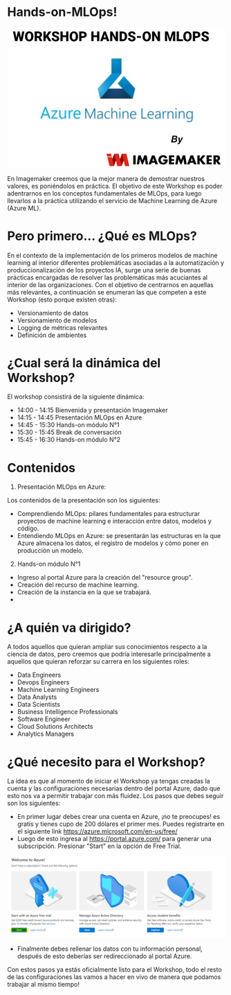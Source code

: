 # Hands-on-MLOps!

<img src="images/workshop.PNG" >

En Imagemaker creemos que la mejor manera de demostrar nuestros valores, es poniéndolos en práctica. El objetivo de este Workshop es poder adentrarnos en los conceptos fundamentales de MLOps, para luego llevarlos a la práctica utilizando el servicio de Machine Learning de Azure (Azure ML).

# Pero primero... ¿Qué es MLOps?

En el contexto de la implementación de los primeros modelos de machine learning al interior  diferentes problemáticas asociadas a la automatización y produccionalización de los proyectos IA, surge una serie de buenas prácticas encargadas de resolver las problemáticas más acuciantes al interior de las organizaciones. Con el objetivo de centrarnos en aquellas más relevantes, a continuación se enumeran las que competen a este Workshop (esto porque existen otras):

* Versionamiento de datos
* Versionamiento de modelos
* Logging de métricas relevantes
* Definición de ambientes


# ¿Cual será la dinámica del Workshop?

El workshop consistirá de la siguiente dinámica:

* 14:00 - 14:15 Bienvenida y presentación Imagemaker
* 14:15 - 14:45 Presentación MLOps en Azure
* 14:45 - 15:30 Hands-on módulo N°1
* 15:30 - 15:45 Break de conversación
* 15:45 - 16:30 Hands-on módulo N°2

# Contenidos

1) Presentación MLOps en Azure:

Los contenidos de la presentación son los siguientes:
* Comprendiendo MLOps: pilares fundamentales para estructurar proyectos de machine learning e interacción entre datos, modelos y código.
* Entendiendo MLOps en Azure: se presentarán las estructuras en la que Azure almacena los datos, el registro de modelos y cómo poner en producción un modelo.

2) Hands-on módulo N°1

* Ingreso al portal Azure para la creación del "resource group".
* Creación del recurso de machine learning.
* Creación de la instancia en la que se trabajará.
* 



# ¿A quién va dirigido?

A todos aquellos que quieran ampliar sus conocimientos respecto a la ciencia de datos, pero creemos que podría interesarle principalmente a aquellos que quieran reforzar su carrera en los siguientes roles:

* Data Engineers
* Devops Engineers
* Machine Learning Engineers
* Data Analysts
* Data Scientists
* Business Intelligence Professionals
* Software Engineer
* Cloud Solutions Architects
* Analytics Managers


# ¿Qué necesito para el Workshop?

La idea es que al momento de iniciar el Workshop ya tengas creadas la cuenta y las configuraciones necesarias dentro del portal Azure, dado que esto nos va a permitir trabajar con más fluidez. Los pasos que debes seguir son los siguientes:

* En primer lugar debes crear una cuenta en Azure, ¡no te preocupes! es gratis y tienes cupo de 200 dólares el primer mes. Puedes registrarte en el siguiente link https://azure.microsoft.com/en-us/free/
* Luego de esto ingresa al https://portal.azure.com/ para generar una subscripción. Presionar "Start" en la opción de Free Trial.

<img src="images/start.PNG" >

* Finalmente debes rellenar los datos con tu información personal, después de esto deberías ser redireccionado al portal Azure.

Con estos pasos ya estás oficialmente listo para el Workshop, todo el resto de las configuraciones las vamos a hacer en vivo de manera que podamos trabajar al mismo tiempo!

